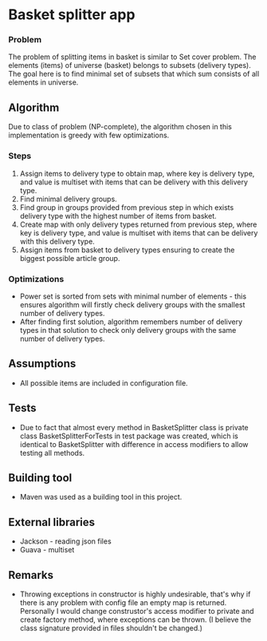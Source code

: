 # Basket splitter app
### Problem
The problem of splitting items in basket is similar to Set cover problem.
The elements (items) of universe (basket) belongs to subsets (delivery types).
The goal here is to find minimal set of subsets that which sum consists of all elements in universe.

## Algorithm
Due to class of problem (NP-complete), the algorithm chosen in this implementation is greedy with few optimizations.

### Steps
1. Assign items to delivery type to obtain map, where key is delivery type, and value is multiset with items that can be delivery with this delivery type.
2. Find minimal delivery groups.
3. Find group in groups provided from previous step in which exists delivery type with the highest number of items from basket.
4. Create map with only delivery types returned from previous step, where key is delivery type, and value is multiset with items that can be delivery with this delivery type.
5. Assign items from basket to delivery types ensuring to create the biggest possible article group.

### Optimizations
* Power set is sorted from sets with minimal number of elements - this ensures algorithm will firstly check delivery groups with the smallest number of delivery types.
* After finding first solution, algorithm remembers number of delivery types in that solution to check only delivery groups with the same number of delivery types.

## Assumptions
* All possible items are included in configuration file.

## Tests
* Due to fact that almost every method in BasketSplitter class is private class BasketSplitterForTests in test package was created, which is identical to BasketSplitter with difference in access modifiers to allow testing all methods.

## Building tool
* Maven was used as a building tool in this project.

## External libraries
* Jackson - reading json files
* Guava - multiset

## Remarks
* Throwing exceptions in constructor is highly undesirable, that's why if there is any problem with config file an empty map is returned. 
Personally I would change construstor's access modifier to private and create factory method, where exceptions can be thrown.
(I believe the class signature provided in files shouldn't be changed.)
